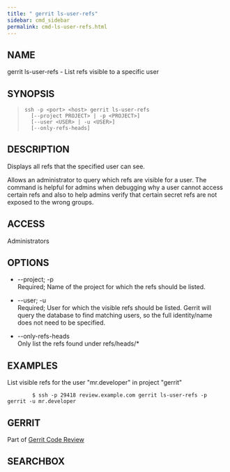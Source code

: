 ```yaml
---
title: " gerrit ls-user-refs"
sidebar: cmd_sidebar
permalink: cmd-ls-user-refs.html
---
```

## NAME

gerrit ls-user-refs - List refs visible to a specific user

## SYNOPSIS

> 
> 
>     ssh -p <port> <host> gerrit ls-user-refs
>       [--project PROJECT> | -p <PROJECT>]
>       [--user <USER> | -u <USER>]
>       [--only-refs-heads]

## DESCRIPTION

Displays all refs that the specified user can see.

Allows an administrator to query which refs are visible for a user. The
command is helpful for admins when debugging why a user cannot access
certain refs and also to help admins verify that certain secret refs are
not exposed to the wrong groups.

## ACCESS

Administrators

## OPTIONS

  - \--project; -p  
    Required; Name of the project for which the refs should be listed.

  - \--user; -u  
    Required; User for which the visible refs should be listed. Gerrit
    will query the database to find matching users, so the full
    identity/name does not need to be specified.

  - \--only-refs-heads  
    Only list the refs found under refs/heads/\*

## EXAMPLES

List visible refs for the user "mr.developer" in project
"gerrit"

``` 
        $ ssh -p 29418 review.example.com gerrit ls-user-refs -p gerrit -u mr.developer
```

## GERRIT

Part of [Gerrit Code Review](index.html)

## SEARCHBOX

